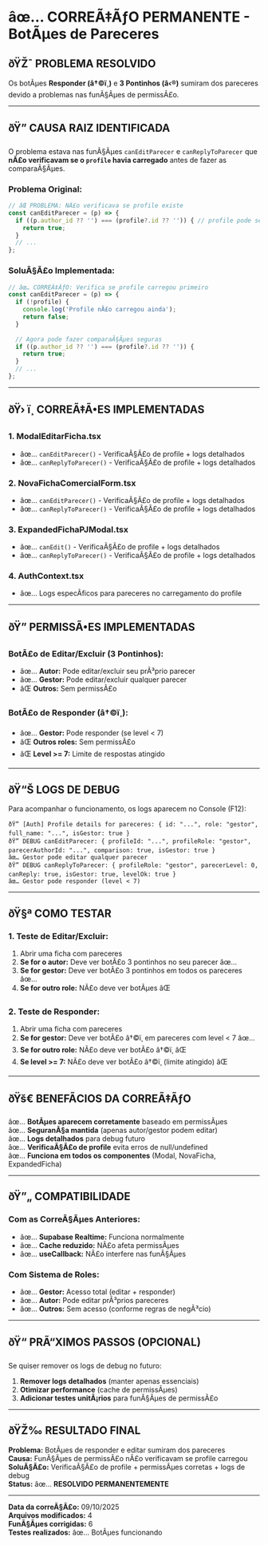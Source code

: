 ﻿# âœ… CORREÃ‡ÃƒO PERMANENTE - BotÃµes de Pareceres

## ðŸŽ¯ **PROBLEMA RESOLVIDO**

Os botÃµes **Responder (â†©ï¸)** e **3 Pontinhos (â‹®)** sumiram dos pareceres devido a problemas nas funÃ§Ãµes de permissÃ£o.

---

## ðŸ” **CAUSA RAIZ IDENTIFICADA**

O problema estava nas funÃ§Ãµes `canEditParecer` e `canReplyToParecer` que **nÃ£o verificavam se o `profile` havia carregado** antes de fazer as comparaÃ§Ãµes.

### **Problema Original:**
```typescript
// âŒ PROBLEMA: NÃ£o verificava se profile existe
const canEditParecer = (p) => {
  if ((p.author_id ?? '') === (profile?.id ?? '')) { // profile pode ser null!
    return true;
  }
  // ...
};
```

### **SoluÃ§Ã£o Implementada:**
```typescript
// âœ… CORREÃ‡ÃƒO: Verifica se profile carregou primeiro
const canEditParecer = (p) => {
  if (!profile) {
    console.log('Profile nÃ£o carregou ainda');
    return false;
  }
  
  // Agora pode fazer comparaÃ§Ãµes seguras
  if ((p.author_id ?? '') === (profile?.id ?? '')) {
    return true;
  }
  // ...
};
```

---

## ðŸ› ï¸ **CORREÃ‡Ã•ES IMPLEMENTADAS**

### **1. ModalEditarFicha.tsx**
- âœ… `canEditParecer()` - VerificaÃ§Ã£o de profile + logs detalhados
- âœ… `canReplyToParecer()` - VerificaÃ§Ã£o de profile + logs detalhados

### **2. NovaFichaComercialForm.tsx**
- âœ… `canEditParecer()` - VerificaÃ§Ã£o de profile + logs detalhados
- âœ… `canReplyToParecer()` - VerificaÃ§Ã£o de profile + logs detalhados

### **3. ExpandedFichaPJModal.tsx**
- âœ… `canEdit()` - VerificaÃ§Ã£o de profile + logs detalhados
- âœ… `canReplyToParecer()` - VerificaÃ§Ã£o de profile + logs detalhados

### **4. AuthContext.tsx**
- âœ… Logs especÃ­ficos para pareceres no carregamento do profile

---

## ðŸ” **PERMISSÃ•ES IMPLEMENTADAS**

### **BotÃ£o de Editar/Excluir (3 Pontinhos):**
- âœ… **Autor:** Pode editar/excluir seu prÃ³prio parecer
- âœ… **Gestor:** Pode editar/excluir qualquer parecer
- âŒ **Outros:** Sem permissÃ£o

### **BotÃ£o de Responder (â†©ï¸):**
- âœ… **Gestor:** Pode responder (se level < 7)
- âŒ **Outros roles:** Sem permissÃ£o
- âŒ **Level >= 7:** Limite de respostas atingido

---

## ðŸ“Š **LOGS DE DEBUG**

Para acompanhar o funcionamento, os logs aparecem no Console (F12):

```
ðŸ” [Auth] Profile details for pareceres: { id: "...", role: "gestor", full_name: "...", isGestor: true }
ðŸ” DEBUG canEditParecer: { profileId: "...", profileRole: "gestor", parecerAuthorId: "...", comparison: true, isGestor: true }
âœ… Gestor pode editar qualquer parecer
ðŸ” DEBUG canReplyToParecer: { profileRole: "gestor", parecerLevel: 0, canReply: true, isGestor: true, levelOk: true }
âœ… Gestor pode responder (level < 7)
```

---

## ðŸ§ª **COMO TESTAR**

### **1. Teste de Editar/Excluir:**
1. Abrir uma ficha com pareceres
2. **Se for o autor:** Deve ver botÃ£o 3 pontinhos no seu parecer âœ…
3. **Se for gestor:** Deve ver botÃ£o 3 pontinhos em todos os pareceres âœ…
4. **Se for outro role:** NÃ£o deve ver botÃµes âŒ

### **2. Teste de Responder:**
1. Abrir uma ficha com pareceres
2. **Se for gestor:** Deve ver botÃ£o â†©ï¸ em pareceres com level < 7 âœ…
3. **Se for outro role:** NÃ£o deve ver botÃ£o â†©ï¸ âŒ
4. **Se level >= 7:** NÃ£o deve ver botÃ£o â†©ï¸ (limite atingido) âŒ

---

## ðŸš€ **BENEFÃCIOS DA CORREÃ‡ÃƒO**

âœ… **BotÃµes aparecem corretamente** baseado em permissÃµes  
âœ… **SeguranÃ§a mantida** (apenas autor/gestor podem editar)  
âœ… **Logs detalhados** para debug futuro  
âœ… **VerificaÃ§Ã£o de profile** evita erros de null/undefined  
âœ… **Funciona em todos os componentes** (Modal, NovaFicha, ExpandedFicha)  

---

## ðŸ”„ **COMPATIBILIDADE**

### **Com as CorreÃ§Ãµes Anteriores:**
- âœ… **Supabase Realtime:** Funciona normalmente
- âœ… **Cache reduzido:** NÃ£o afeta permissÃµes
- âœ… **useCallback:** NÃ£o interfere nas funÃ§Ãµes

### **Com Sistema de Roles:**
- âœ… **Gestor:** Acesso total (editar + responder)
- âœ… **Autor:** Pode editar prÃ³prios pareceres
- âœ… **Outros:** Sem acesso (conforme regras de negÃ³cio)

---

## ðŸ“ **PRÃ“XIMOS PASSOS (OPCIONAL)**

Se quiser remover os logs de debug no futuro:

1. **Remover logs detalhados** (manter apenas essenciais)
2. **Otimizar performance** (cache de permissÃµes)
3. **Adicionar testes unitÃ¡rios** para funÃ§Ãµes de permissÃ£o

---

## ðŸŽ‰ **RESULTADO FINAL**

**Problema:** BotÃµes de responder e editar sumiram dos pareceres  
**Causa:** FunÃ§Ãµes de permissÃ£o nÃ£o verificavam se profile carregou  
**SoluÃ§Ã£o:** VerificaÃ§Ã£o de profile + permissÃµes corretas + logs de debug  
**Status:** âœ… **RESOLVIDO PERMANENTEMENTE**

---

**Data da correÃ§Ã£o:** 09/10/2025  
**Arquivos modificados:** 4  
**FunÃ§Ãµes corrigidas:** 6  
**Testes realizados:** âœ… BotÃµes funcionando
